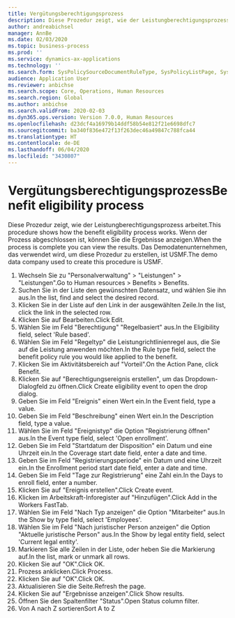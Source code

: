 ```yaml
---
title: Vergütungsberechtigungsprozess
description: Diese Prozedur zeigt, wie der Leistungberechtigungsprozess arbeitet.
author: andreabichsel
manager: AnnBe
ms.date: 02/03/2020
ms.topic: business-process
ms.prod: ''
ms.service: dynamics-ax-applications
ms.technology: ''
ms.search.form: SysPolicySourceDocumentRuleType, SysPolicyListPage, SysPolicy, HcmBenefitEligibilityPolicy, HcmBenefit, BenefitWorkspace, HcmBenefitSummaryPart
audience: Application User
ms.reviewer: anbichse
ms.search.scope: Core, Operations, Human Resources
ms.search.region: Global
ms.author: anbichse
ms.search.validFrom: 2020-02-03
ms.dyn365.ops.version: Version 7.0.0, Human Resources
ms.openlocfilehash: d23dcf4a16979b14ddf58b54e812f21e6698dfc7
ms.sourcegitcommit: ba340f836e472f13f263dec46a49847c788fca44
ms.translationtype: HT
ms.contentlocale: de-DE
ms.lasthandoff: 06/04/2020
ms.locfileid: "3430807"
---
```

# <a name="benefit-eligibility-process"></a><span data-ttu-id="65bd9-103">Vergütungsberechtigungsprozess</span><span class="sxs-lookup"><span data-stu-id="65bd9-103">Benefit eligibility process</span></span>

<span data-ttu-id="65bd9-104">Diese Prozedur zeigt, wie der Leistungberechtigungsprozess arbeitet.</span><span class="sxs-lookup"><span data-stu-id="65bd9-104">This procedure shows how the benefit eligibility process works.</span></span> <span data-ttu-id="65bd9-105">Wenn der Prozess abgeschlossen ist, können Sie die Ergebnisse anzeigen.</span><span class="sxs-lookup"><span data-stu-id="65bd9-105">When the process is complete you can view the results.</span></span> <span data-ttu-id="65bd9-106">Das Demodatenunternehmen, das verwendet wird, um diese Prozedur zu erstellen, ist USMF.</span><span class="sxs-lookup"><span data-stu-id="65bd9-106">The demo data company used to create this procedure is USMF.</span></span>

1. <span data-ttu-id="65bd9-107">Wechseln Sie zu "Personalverwaltung" > "Leistungen" > "Leistungen".</span><span class="sxs-lookup"><span data-stu-id="65bd9-107">Go to Human resources > Benefits > Benefits.</span></span>
2. <span data-ttu-id="65bd9-108">Suchen Sie in der Liste den gewünschten Datensatz, und wählen Sie ihn aus.</span><span class="sxs-lookup"><span data-stu-id="65bd9-108">In the list, find and select the desired record.</span></span>
3. <span data-ttu-id="65bd9-109">Klicken Sie in der Liste auf den Link in der ausgewählten Zeile.</span><span class="sxs-lookup"><span data-stu-id="65bd9-109">In the list, click the link in the selected row.</span></span>
4. <span data-ttu-id="65bd9-110">Klicken Sie auf Bearbeiten.</span><span class="sxs-lookup"><span data-stu-id="65bd9-110">Click Edit.</span></span>
5. <span data-ttu-id="65bd9-111">Wählen Sie im Feld "Berechtigung" "Regelbasiert" aus.</span><span class="sxs-lookup"><span data-stu-id="65bd9-111">In the Eligibility field, select 'Rule based'.</span></span>
6. <span data-ttu-id="65bd9-112">Wählen Sie im Feld "Regeltyp" die Leistungrichtlinienregel aus, die Sie auf die Leistung anwenden möchten.</span><span class="sxs-lookup"><span data-stu-id="65bd9-112">In the Rule type field, select the benefit policy rule you would like applied to the benefit.</span></span>
7. <span data-ttu-id="65bd9-113">Klicken Sie im Aktivitätsbereich auf "Vorteil".</span><span class="sxs-lookup"><span data-stu-id="65bd9-113">On the Action Pane, click Benefit.</span></span>
8. <span data-ttu-id="65bd9-114">Klicken Sie auf "Berechtigungsereignis erstellen", um das Dropdown-Dialogfeld zu öffnen.</span><span class="sxs-lookup"><span data-stu-id="65bd9-114">Click Create eligibility event to open the drop dialog.</span></span>
9. <span data-ttu-id="65bd9-115">Geben Sie im Feld "Ereignis" einen Wert ein.</span><span class="sxs-lookup"><span data-stu-id="65bd9-115">In the Event field, type a value.</span></span>
10. <span data-ttu-id="65bd9-116">Geben Sie im Feld "Beschreibung" einen Wert ein.</span><span class="sxs-lookup"><span data-stu-id="65bd9-116">In the Description field, type a value.</span></span>
11. <span data-ttu-id="65bd9-117">Wählen Sie im Feld "Ereignistyp" die Option "Registrierung öffnen" aus.</span><span class="sxs-lookup"><span data-stu-id="65bd9-117">In the Event type field, select 'Open enrollment'.</span></span>
12. <span data-ttu-id="65bd9-118">Geben Sie im Feld "Startdatum der Disposition" ein Datum und eine Uhrzeit ein.</span><span class="sxs-lookup"><span data-stu-id="65bd9-118">In the Coverage start date field, enter a date and time.</span></span>
13. <span data-ttu-id="65bd9-119">Geben Sie im Feld "Registrierungsperiode" ein Datum und eine Uhrzeit ein.</span><span class="sxs-lookup"><span data-stu-id="65bd9-119">In the Enrollment period start date field, enter a date and time.</span></span>
14. <span data-ttu-id="65bd9-120">Geben Sie im Feld "Tage zur Registrierung" eine Zahl ein.</span><span class="sxs-lookup"><span data-stu-id="65bd9-120">In the Days to enroll field, enter a number.</span></span>
15. <span data-ttu-id="65bd9-121">Klicken Sie auf "Ereignis erstellen".</span><span class="sxs-lookup"><span data-stu-id="65bd9-121">Click Create event.</span></span>
16. <span data-ttu-id="65bd9-122">Klicken im Arbeitskraft-Inforegister auf "Hinzufügen".</span><span class="sxs-lookup"><span data-stu-id="65bd9-122">Click Add in the Workers FastTab.</span></span>
17. <span data-ttu-id="65bd9-123">Wählen Sie im Feld "Nach Typ anzeigen" die Option "Mitarbeiter" aus.</span><span class="sxs-lookup"><span data-stu-id="65bd9-123">In the Show by type field, select 'Employees'.</span></span>
18. <span data-ttu-id="65bd9-124">Wählen Sie im Feld "Nach juristischer Person anzeigen" die Option "Aktuelle juristische Person" aus.</span><span class="sxs-lookup"><span data-stu-id="65bd9-124">In the Show by legal entity field, select 'Current legal entity'.</span></span>
19. <span data-ttu-id="65bd9-125">Markieren Sie alle Zeilen in der Liste, oder heben Sie die Markierung auf.</span><span class="sxs-lookup"><span data-stu-id="65bd9-125">In the list, mark or unmark all rows.</span></span>
20. <span data-ttu-id="65bd9-126">Klicken Sie auf "OK".</span><span class="sxs-lookup"><span data-stu-id="65bd9-126">Click OK.</span></span>
21. <span data-ttu-id="65bd9-127">Prozess anklicken.</span><span class="sxs-lookup"><span data-stu-id="65bd9-127">Click Process.</span></span>
22. <span data-ttu-id="65bd9-128">Klicken Sie auf "OK".</span><span class="sxs-lookup"><span data-stu-id="65bd9-128">Click OK.</span></span>
23. <span data-ttu-id="65bd9-129">Aktualisieren Sie die Seite.</span><span class="sxs-lookup"><span data-stu-id="65bd9-129">Refresh the page.</span></span>
24. <span data-ttu-id="65bd9-130">Klicken Sie auf "Ergebnisse anzeigen".</span><span class="sxs-lookup"><span data-stu-id="65bd9-130">Click Show results.</span></span>
25. <span data-ttu-id="65bd9-131">Öffnen Sie den Spaltenfilter "Status".</span><span class="sxs-lookup"><span data-stu-id="65bd9-131">Open Status column filter.</span></span>
26. <span data-ttu-id="65bd9-132">Von A nach Z sortieren</span><span class="sxs-lookup"><span data-stu-id="65bd9-132">Sort A to Z</span></span>

